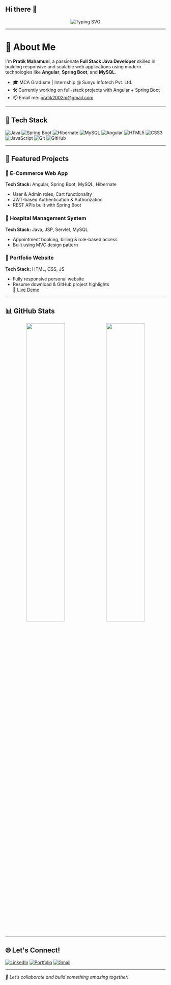 ## Hi there 👋

<!--
**Pratik-Mahamuni17/Pratik-Mahamuni17** is a ✨ _special_ ✨ repository because its `README.md` (this file) appears on your GitHub profile.

Here are some ideas to get you started:

- 🔭 I’m currently working on ...
- 🌱 I’m currently learning ...
- 👯 I’m looking to collaborate on ...
- 🤔 I’m looking for help with ...
- 💬 Ask me about ...
- 📫 How to reach me: ...
- 😄 Pronouns: ...
- ⚡ Fun fact: ...
-->
<!-- Typing Animation Banner -->
<p align="center">
  <img src="https://readme-typing-svg.demolab.com?font=Fira+Code&size=25&pause=1000&color=8F00FF&center=true&vCenter=true&width=1000&lines=Hi%2C+I'm+Pratik+Mahamuni+%F0%9F%91%8B;Full+Stack+Java+Developer+%7C+Angular+%7C+Spring+Boot;Building+responsive+web+apps+%F0%9F%9A%80;Let's+connect+and+collaborate!" alt="Typing SVG" />
</p>

---

# 👋 About Me

I'm **Pratik Mahamuni**, a passionate **Full Stack Java Developer** skilled in building responsive and scalable web applications using modern technologies like **Angular**, **Spring Boot**, and **MySQL**.

- 🎓 MCA Graduate | Internship @ Sunyu Infotech Pvt. Ltd.
- 🛠️ Currently working on full-stack projects with Angular + Spring Boot
- 📫 Email me: pratik2002m@gmail.com

---

## 🧰 Tech Stack

![Java](https://img.shields.io/badge/Java-ED8B00?style=for-the-badge&logo=java)
![Spring Boot](https://img.shields.io/badge/SpringBoot-6DB33F?style=for-the-badge&logo=springboot)
![Hibernate](https://img.shields.io/badge/Hibernate-59666C?style=for-the-badge&logo=hibernate)
![MySQL](https://img.shields.io/badge/MySQL-00758F?style=for-the-badge&logo=mysql)
![Angular](https://img.shields.io/badge/Angular-DD0031?style=for-the-badge&logo=angular)
![HTML5](https://img.shields.io/badge/HTML5-E34F26?style=for-the-badge&logo=html5)
![CSS3](https://img.shields.io/badge/CSS3-1572B6?style=for-the-badge&logo=css3)
![JavaScript](https://img.shields.io/badge/JavaScript-F7DF1E?style=for-the-badge&logo=javascript)
![Git](https://img.shields.io/badge/Git-F05032?style=for-the-badge&logo=git)
![GitHub](https://img.shields.io/badge/GitHub-181717?style=for-the-badge&logo=github)

---

## 📂 Featured Projects

### 🛒 E-Commerce Web App  
**Tech Stack:** Angular, Spring Boot, MySQL, Hibernate  
- User & Admin roles, Cart functionality  
- JWT-based Authentication & Authorization  
- REST APIs built with Spring Boot  
<!--🔗 [View Repo](https://github.com/Pratik-Mahamuni17/ecommerce-platform)-->

### 🏥 Hospital Management System  
**Tech Stack:** Java, JSP, Servlet, MySQL  
- Appointment booking, billing & role-based access  
- Built using MVC design pattern  
<!--🔗 [View Repo](https://github.com/Pratik-Mahamuni17/hospital-management)-->

### 💼 Portfolio Website  
**Tech Stack:** HTML, CSS, JS  
- Fully responsive personal website  
- Resume download & GitHub project highlights  
🔗 [Live Demo](https://pratik-mahamuni17.github.io/portfolio)

---

## 📊 GitHub Stats

<p align="center">
  <img src="https://github-readme-stats.vercel.app/api?username=Pratik-Mahamuni17&show_icons=true&theme=radical" width="49%"/>
  <img src="https://github-readme-streak-stats.herokuapp.com/?user=Pratik-Mahamuni17&theme=radical" width="49%"/>
</p>

---

## 🌐 Let's Connect!

[![LinkedIn](https://img.shields.io/badge/LinkedIn-blue?style=for-the-badge&logo=linkedin)](https://www.linkedin.com/in/pratik-mahamuni-50b7a1236/)
[![Portfolio](https://img.shields.io/badge/Portfolio-purple?style=for-the-badge)](https://pratik-mahamuni17.github.io/portfolio/)
[![Gmail](https://img.shields.io/badge/Email-D14836?style=for-the-badge&logo=gmail&logoColor=white)](mailto:pratik2002m@gmail.com)

---

*🚀 Let’s collaborate and build something amazing together!*
